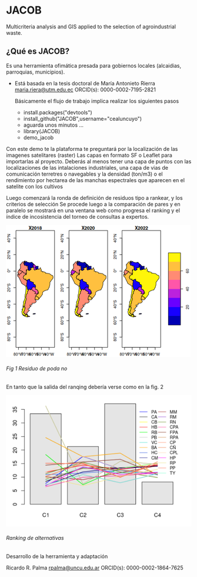 # JACOB
Multicriteria analysis and GIS applied to the selection of agroindustrial waste.

## ¿Qué es JACOB?
Es una herramienta ofimática presada para gobiernos locales (alcaidias, parroquias, municipios).
 * Está basada en la tesis doctoral de María Antonieto Rierra maria.riera@utm.edu.ec ORCID(s): 0000-0002-7195-2821

   Básicamente el flujo de trabajo implica realizar los siguientes pasos

   * install.packages("devtools")
   * install_github("JACOB",username="cealuncuyo")
   * aguarda unos minutos ...
   * library(JACOB)
   * demo_jacob

Con este demo te la plataforma te preguntará por la localización de las imagenes satelitares (raster)
Las capas en formato SF o Leaflet para importarlas al proyecto. Deberás al menos tener una capa de puntos con las localizaciones de las intalaciones industriales, una capa de vias de comunicación terretres o navegables y la densidad (ton/m3) o el rendimiento por hectarea de las manchas espectrales que aparecen en el satelite con los cultivos 

Luego comenzará la ronda de definición de residuos tipo a rankear, y los criterios de selección
Se procede luego a la comparación de pares y en paralelo se mostrará en una ventana web como progresa el ranking y el índice de incosistencia del torneo de consultas a expertos.

![Residuo de poda no lignocelulósico](18_al_22.png)

###### Fig 1 Residuo de poda no
   
En tanto que la salida del ranqing debería verse como en la fig. 2

![Ranking de alternativas](Riera_PQ1.png)


###### Ranking de alternativas


Desarrollo de la herramienta y adaptación

Ricardo R. Palma <rpalma@uncu.edu.ar>  ORCID(s): 0000-0002-1864-7625
